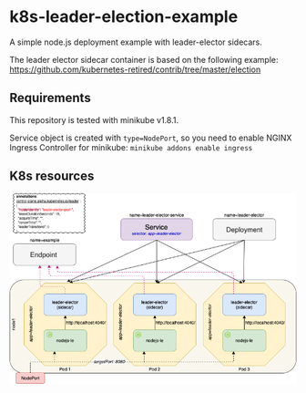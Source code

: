 # k8s-leader-election-example
A simple node.js deployment example with leader-elector sidecars.

The leader elector sidecar container is based on the following example: https://github.com/kubernetes-retired/contrib/tree/master/election

## Requirements
This repository is tested with minikube v1.8.1. 

Service object is created with `type=NodePort`, so you need to enable NGINX Ingress Controller for minikube: 
`minikube addons enable ingress` 
 
## K8s resources

![k8s-leader-elector-example](/img/k8s-leader-elector-example.png)
